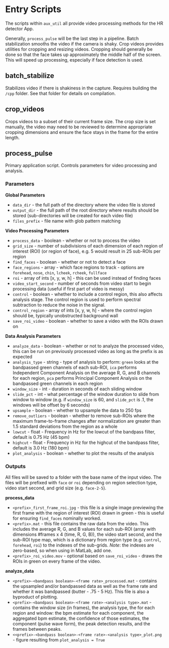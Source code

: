 # Entry Scripts

The scripts within `aux_util` all provide video processing methods for the HR detector App.

Generally, `process_pulse` will be the last step in a pipeline.  Batch stabilization
smooths the video if the camera is shaky.  Crop videos provides utilities for cropping
and resizing videos.  Cropping should generally be done so that the face takes up approximately
the middle half of the screen.  This will speed up processing, especially if face detection is used.

## batch_stabilize

Stabilizes video if there is shakiness in the capture.  Requires building the `/cpp` folder.  See that folder for
details on compilation.

## crop_videos

Crops videos to a subset of their current frame size.  The crop size is set manually, the video may need to be
reviewed to determine appropriate cropping dimensions and ensure the face stays in the frame for the entire length.

## process_pulse

Primary application script.  Controls parameters for video processing and analysis.

### Parameters

**Global Parameters**
* `data_dir` - the full path of the directory where the video file is stored
* `output_dir` - the full path of the root directory where results should be stored (sub-directories will be created for each video file)
* `files_prefix` - file name with glob pattern matching

**Video Processing Parameters**
* `process_data` - boolean - whether or not to process the video
* `grid_size` - number of subdivisions of each dimension of each region of interest (ROI) (or region of face), e.g. 5 would result in 25 sub-ROIs per region
* `find_faces` - boolean - whether or not to detect a face
* `face_regions` - array - which face regions to track - options are `forehead`, `nose`, `chin`, `lcheek`, `rcheek`, `fullface`
* `roi` - array of ints [x, y, w, h] - this can be used instead of finding faces
* `video_start_second` - number of seconds from video start to begin processing data (useful if first part of video is messy)
* `control` - boolean - whether to include a control region, this also affects analysis stage.  The control region is used to perform spectral subtraction to reduce the noise in the signal.
* `control_region` - array of ints [x, y, w, h] - where the control region should be, typically unobstructed background wall
* `save_roi_video` - boolean - whether to save a video with the ROIs drawn on

**Data Analysis Parameters**
* `analyze_data` - boolean - whether or not to analyze the processed video, this can be run on previously processed video as long as the prefix is as expected
* `analysis_type` - string - type of analysis to perform: `green` looks at the bandpassed green channels of each sub-ROI, `ica` performs Independent Component Analysis on the average R, G, and B channels for each region, `pca` performs Principal Component Analysis on the bandpassed green channels in each region
* `window_size` - int - duration in seconds of each sliding window
* `slide_pct` - int - what percentage of the window duration to slide from window to window (e.g. if `window_size` is 60, and `slide_pct` is .1, the windows will be offset by 6 seconds)
* `upsample` - boolean - whether to upsample the data to 250 fps
* `remove_outliers` - boolean - whether to remove sub-ROIs where the maximum frame-to-frame changes after normalization are greater than 1.5 standard deviations from the region as a whole
* `lowcut` - float - Frequency in Hz for the lowcut of the bandpass filter, default is 0.75 Hz (45 bpm)
* `highcut` - float - Frequency in Hz for the highcut of the bandpass filter, default is 3.0 Hz (180 bpm)
* `plot_analysis` - boolean - whether to plot the results of the analysis

### Outputs

All files will be saved to a folder with the base name of the input video.  The files will
be prefixed with `face` or `roi` depending on region selection type, video start second, and grid size (e.g. `face-2-5`).

**process_data**
* `<prefix>_first_frame_roi.jpg` - this file is a single image previewing the first frame with the region of interest (ROI) drawn in green - this is useful for ensuring `find_faces` nominally worked.
* `<prefix>.mat` - this file contains the raw data from the video.  This includes the average R, G, and B values for each sub-ROI (array with dimensions #frames x 4 (time, R, G, B)), the video start second, and the sub-ROI type map, which is a dictionary from region type (e.g. `control`, `forehead`, `roi`) to the indexes of the sub-grids. *Note*: the indexes are zero-based, so when using in MatLab, add one.
* `<prefix>_roi_video.mov` - optional based on `save_roi_video` - draws the ROIs in green on every frame of the video.

**analyze_data**
* `<prefix>-<bandpass boolean>-<frame rate>_processed.mat` - contains the upsampled and/or bandpassed data as well as the frame rate and whether it was bandpassed (butter - .75 - 5 Hz).  This file is also a byproduct of plotting.
* `<prefix>-<bandpass boolean>-<frame rate>-<analysis type>.mat` - contains the window size (in frames), the analysis type, the for each region and window: the bpm estimate for each component, the aggregated bpm estimate, the confidence of those estimates, the component (pulse wave form), the peak detection results, and the frames between peaks.
* `<<prefix>-<bandpass boolean>-<frame rate>-<analysis type>_plot.png` - figure resulting from `plot_analysis = True`
